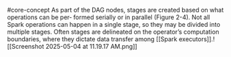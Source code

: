 #core-concept
As part of the DAG nodes, stages are created based on what operations can be per‐ formed serially or in parallel (Figure 2-4). Not all Spark operations can happen in a single stage, so they may be divided into multiple stages. Often stages are delineated on the operator’s computation boundaries, where they dictate data transfer among [[Spark executors]].![[Screenshot 2025-05-04 at 11.19.17 AM.png]]